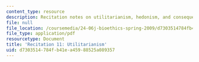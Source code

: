 ```yaml
---
content_type: resource
description: Recitation notes on utilitarianism, hedonism, and consequentialism.
file: null
file_location: /coursemedia/24-06j-bioethics-spring-2009/d7303514784fb41ea45988525a089357_MIT24_06Js09_rec11.pdf
file_type: application/pdf
resourcetype: Document
title: 'Recitation 11: Utilitarianism'
uid: d7303514-784f-b41e-a459-88525a089357
---
```


